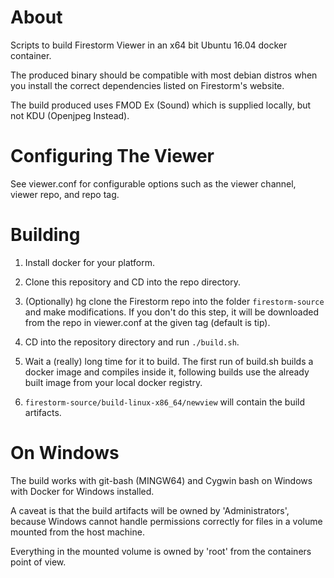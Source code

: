 # About

Scripts to build Firestorm Viewer in an x64 bit Ubuntu 16.04 docker container.

The produced binary should be compatible with most debian distros when you
install the correct dependencies listed on Firestorm's website.

The build produced uses FMOD Ex (Sound) which is supplied locally, but not KDU (Openjpeg Instead).


# Configuring The Viewer


See viewer.conf for configurable options such as the viewer channel, viewer repo, and repo tag.


# Building


1. Install docker for your platform.

2. Clone this repository and CD into the repo directory.

3. (Optionally) hg clone the Firestorm repo into the folder `firestorm-source` and make modifications.  If you don't do this step, it will be downloaded from the repo in viewer.conf at the given tag (default is tip).

4. CD into the repository directory and run `./build.sh`.

6. Wait a (really) long time for it to build.  The first run of build.sh builds a docker image and compiles inside it, following builds use the already built image from your local docker registry.

5. `firestorm-source/build-linux-x86_64/newview` will contain the build artifacts.


# On Windows

The build works with git-bash (MINGW64) and Cygwin bash on Windows with Docker for Windows installed.

A caveat is that the build artifacts will be owned by 'Administrators', because Windows cannot handle
permissions correctly for files in a volume mounted from the host machine.

Everything in the mounted volume is owned by 'root' from the containers point of view.






